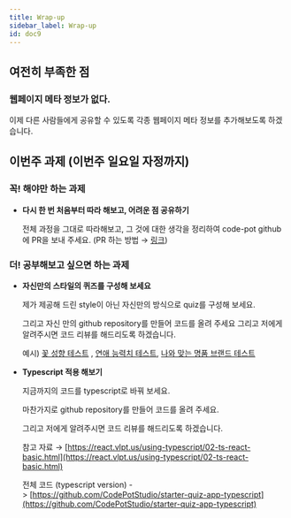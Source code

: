 ```yaml
---
title: Wrap-up
sidebar_label: Wrap-up
id: doc9
---
```


## 여전히 부족한 점

### 웹페이지 메타 정보가 없다.

이제 다른 사람들에게 공유할 수 있도록 각종 웹페이지 메타 정보를 추가해보도록 하겠습니다.

## 이번주 과제 (이번주 일요일 자정까지)

### 꼭! 해야만 하는 과제

- **다시 한 번 처음부터 따라 해보고, 어려운 점 공유하기**

  전체 과정을 그대로 따라해보고, 그 것에 대한 생각을 정리하여 code-pot github에 PR을 보내 주세요. (PR 하는 방법 → [링크](https://www.notion.so/github-99f6aafafb9d431b93c96b608de71f95))

### 더! 공부해보고 싶으면 하는 과제

- **자신만의 스타일의 퀴즈를 구성해 보세요**

  제가 제공해 드린 style이 아닌 자신만의 방식으로 quiz를 구성해 보세요.

  그리고 자신 만의 github repository를 만들어 코드를 올려 주세요 그리고 저에게 알려주시면 코드 리뷰를 해드리도록 하겠습니다.

  예시) [꽃 성향 테스트](https://lu42.co.kr/campaign/flowergarden/mbti) , [연애 능력치 테스트](http://16types.glam.am/intro), [나와 맞는 명품 브랜드 테스트](https://cleardin.com/brand)

- **Typescript 적용 해보기**

  지금까지의 코드를 typescript로 바꿔 보세요.

  마찬가지로 github repository를 만들어 코드를 올려 주세요.

  그리고 저에게 알려주시면 코드 리뷰를 해드리도록 하겠습니다.

  참고 자료 → [https://react.vlpt.us/using-typescript/02-ts-react-basic.html](https://react.vlpt.us/using-typescript/02-ts-react-basic.html)

  전체 코드 (typescript version) -> [https://github.com/CodePotStudio/starter-quiz-app-typescript](https://github.com/CodePotStudio/starter-quiz-app-typescript)
